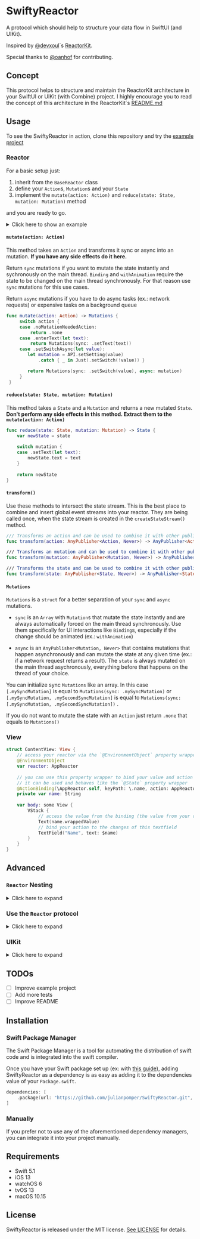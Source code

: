 # SwiftyReactor

A protocol which should help to structure your data flow in SwiftUI (and UIKit).

Inspired by [@devxoul](https://github.com/devxoul)´s [ReactorKit](https://www.github.com/ReactorKit/ReactorKit).

Special thanks to [@oanhof](https://github.com/oanhof) for contributing.

## Concept

This protocol helps to structure and maintain the ReactorKit architecture in your SwiftUI or UIKit (with Combine) project.
I highly encourage you to read the concept of this architecture in the ReactorKit´s [README.md](https://github.com/ReactorKit/ReactorKit#basic-concept)

## Usage

To see the SwiftyReactor in action, clone this repository and try the [example project](https://github.com/julianpomper/SwiftyReactor/tree/master/SwiftyReactorExample)

### Reactor

For a basic setup just:

1. inherit from the `BaseReactor` class
2. define your `Action`s, `Mutation`s and your `State`
3. implement the `mutate(action: Action)` and `reduce(state: State, mutation: Mutation)` method

and you are ready to go.

<details>
<summary>Click here to show an example</summary>

```swift
class ExampleReactor: BaseReactor<ExampleReactor.Action, ExampleReactor.Mutation, ExampleReactor.State> {
    enum Action {
        case enterText(String)
        case setSwitch(Bool)
        case setSwitchAsync(Bool)
        case colorChangePressed(Color)
    }
    
    enum Mutation {
        case setText(String)
        case setSwitch(Bool)
        case setBackgroundColor(Color)
    }
    
    struct State {
        var text = "initial text"
        var switchValue = false
        var backgroundColor = Color.white
    }
    
    init() {
        super.init(initialState: State())
    }
    
    override func mutate(action: Action) -> Mutations<Mutation> {
        switch action {
        case .enterText(let text):
            return [.setText(text)] //is equal to: Mutations(sync: .setText(text))
        case .setSwitch(let value):
            return [.setSwitch(value)] //is equal to: Mutations(sync: .setSwitch(value))
        case .setSwitchAsync(let value):
            let mutation = Just(Mutation.setSwitch(!value)).delay(for: 2, scheduler: DispatchQueue.global())
                .eraseToAnyPublisher()
            
            return Mutations(sync: .setSwitch(value), async: mutation)
        case .colorChangePressed(let color):
            return [.setBackgroundColor(color)] //is equal to: Mutations(sync: .setBackgroundColor(color))
        }
    }
    
    override func reduce(state: State, mutation: Mutation) -> State {
        var newState = state
        
        switch mutation {
        case .setText(let text):
            newState.text = text
        case .setSwitch(let value):
            newState.switchValue = value
        case .setBackgroundColor(let color):
            newState.backgroundColor = color
        }
        
        return newState
    }
    
    override func transform(mutation: AnyPublisher<Mutation, Never>) -> AnyPublisher<Mutation, Never> {
        mutation
            .prepend(.setText("hello"))
            .eraseToAnyPublisher()
    }
}
```
</details>

#### `mutate(action: Action)`
This method takes an `Action` and transforms it sync or async into an mutation.
**If you have any side effects do it here.**

Return `sync` mutations if you want to mutate the state instantly
and sychronously on the main thread.  `Binding` and `withAnimation` require the state to be changed
on the main thread synchronously. For that reason use `sync` mutations for
this use cases.


Return `async` mutations if you have to do async tasks (ex.: network requests)
or expensive tasks on a background queue

```swift
func mutate(action: Action) -> Mutations {
     switch action {
     case .noMutationNeededAction:
         return .none
     case .enterText(let text):
         return Mutations(sync: .setText(text))
     case .setSwitchAsync(let value):
        let mutation = API.setSetting(value)
            .catch { _ in Just(.setSwitch(!value)) }

        return Mutations(sync: .setSwitch(value), async: mutation)
     }
 }
 ```
 
 #### `reduce(state: State, mutation: Mutation)`
 This method takes a `State` and a `Mutation` and returns a new mutated `State`.
 **Don't perform any side effects in this method. Extract them to the `mutate(action: Action)`**
 
 ```swift
 func reduce(state: State, mutation: Mutation) -> State {
     var newState = state
     
     switch mutation {
     case .setText(let text):
         newState.text = text
     }
     
     return newState
 }
 ```
 
 #### `transform()`
 Use these methods to intersect the state stream. This is the best place to combine and insert global event streams into your reactor.
They are being called once, when the state stream is created in the `createStateStream()` method.
 
 ```swift
 /// Transforms an action and can be used to combine it with other publishers.
 func transform(action: AnyPublisher<Action, Never>) -> AnyPublisher<Action, Never>
 
 /// Transforms an mutation and can be used to combine it with other publishers.
 func transform(mutation: AnyPublisher<Mutation, Never>) -> AnyPublisher<Mutation, Never>
 
 /// Transforms the state and can be used to combine it with other publishers.
 func transform(state: AnyPublisher<State, Never>) -> AnyPublisher<State, Never>
 ```

#### `Mutations`

`Mutations` is a `struct` for a better separation of your `sync` and `async` mutations.

- `sync` is an `Array` with `Mutation`s that mutate the state instantly and are always automatically forced on the main thread synchronously. Use them specifically for UI interactions like `Binding`s, especially if the change should be animated (ex.: `withAnimation`)

- `async` is an `AnyPublisher<Mutation, Never>` that contains mutations that happen asynchronously and can mutate the state at any given time (ex.: if a network request returns a result). The `state` is always mutated on the main thread asychronously, everything before that happens on the thread of your choice.

You can initialize sync `Mutations` like an array. In this case `[.mySyncMutation]` is equal to `Mutations(sync: .mySyncMutation)` or  `[.mySyncMutation, .mySecondSyncMutation]`  is equal to `Mutations(sync: [.mySyncMutation, .mySecondSyncMutation])` .

If you do not want to mutate the state with an `Action` just return `.none` that equals to `Mutations()`


### View

```swift
struct ContentView: View {
    // access your reactor via the `@EnvironmentObject` property wrapper
    @EnvironmentObject
    var reactor: AppReactor
    
    // you can use this property wrapper to bind your value and action
    // it can be used and behaves like the `@State` property wrapper
    @ActionBinding(\AppReactor.self, keyPath: \.name, action: AppReactor.Action.nameChanged)
    private var name: String
    
    var body: some View {
        VStack {
            // access the value from the binding (the value from your current state)
            Text(name.wrappedValue)
            // bind your action to the changes of this textfield
            TextField("Name", text: $name)
        }
    }
}
```

## Advanced

### `Reactor` Nesting

<details>
<summary>Click here to expand</summary>

It is also possible to split your logic into different reactors but also ensure a single source of truth by nesting reactors states.

```swift
    class AppReactor: BaseReactor<AppReactor.Action, AppReactor.Mutation, AppReactor.State> {
    
        [...]
        
        public enum Mutation {
            case setDetail(DetailReactor.State)
        }
        
        struct State {
            var detail: DetailReactor.State
        }
        
        let detailReactor: DetailReactor
        
        init() {
        
            detailReactor = DetailReactor()
        
            super.init(
                initialState: State(
                    detail: detailReactor.state
                )
            )
        }
        
        override func reduce(state: State, mutation: Mutation) -> State {
            var newState = state
        
            switch mutation {
            case let .setDetail(state):
                newState.detail = state
            }
            
            return newState
        }
        
        // transform the state changes to mutations
        override func transform(mutation: AnyPublisher<Mutation, Never>) -> AnyPublisher<Mutation, Never> {
            let detail = detailReactor.$state
                .map { Mutation.setDetail($0) }
            
            return mutation
                .merge(with: detail)
        }
    }
```

To access or bind actions to nested reactors use the following property wrappers:

```swift
    // get the root Reactor
    @EnvironmentReactor()
    var reactor: AppReactor
    
    // get a nested reactor
    @EnvironmentReactor(\AppReactor.detailViewReactor)
    var reactor: DetailReactor
    
    // bind `Action`s using the root reactor
    @ActionBinding(\AppReactor.self, keyPath: \.name, action: AppReactor.Action.nameChanged)
    private var name: String
    
    // bind `Action`s using the nested reactor
    @ActionBinding(\AppReactor.detailViewReactor, keyPath: \.age, action: DetailReactor.Action.ageChanged)
    private var age: Int
```

</details>

### Use the `Reactor` protocol

<details>
<summary>Click here to expand</summary>

If you do not want to inherit the `BaseReactor` class, you can also implement the `Reactor` protocol on your own.
    
1. add all necessary propeties
2. add `@Published` to your state property
3. call the `createStateStream()` method (ex.: in your `init()`)
    
```swift
    class CountingReactor: Reactor {
    
        enum Action {
            case countUp
            case countUpAsync
        }
        
        enum Mutation {
            case countUp
        }
        
        struct State {
            var currentCount: Int = 0
        }
        
        public let action = PassthroughSubject<Action, Never>()
        
        public let mutation = PassthroughSubject<Mutation, Never>()
        
        @Published
        public var state = State()
        
        public var cancellables = Set<AnyCancellable>()
        
        public init() {
            createStateStream()
        }
        
        open func mutate(action: Action) -> Mutations<Mutation> {
            switch action {
            case .countUp:
                return [.countUp]
            case .countUpAsync:
                return Mutations(async: Just(.countUp).eraseToAnyPublisher())
            }
        }
        
        open func reduce(state: State, mutation: Mutation) -> State {
            var newState = state
            
            switch mutation {
            case .countUp:
                newState.currentCount += 1
            }
            
            return newState
        }
    }
```
</details>


### UIKit

<details>
<summary>Click here to expand</summary>

`SwiftyReactor` is also compatible with UIKit if you need it.  To use it, you have to select and install the additional library `SwiftyReactorUIKit` when you add the SwiftPackage to your project.

1. inherit from the `BaseReactorView` or `BaseReactorViewController` class
2. set the `reactor` property somewhere (ex.: when the `UIView` or `UIViewController` is being created)
3. implement the `bind(reactor:)` method and add your bindings

<details>
<summary>Click here to show an example</summary>

```swift
let countingViewController = BaseCountingViewController()
countingViewController.reactor = CountingReactor()
```

```swift
final class BaseCountingViewController: BaseReactorViewController<CountingReactor> {
    
    var label = UILabel()
    
    /// automatically called when you set the reactor
    override func bind(reactor: Reactor) {
        reactor.$state
            .map { String($0.currentCount) }
            .assign(to: \.label.text, on: self)
            .store(in: &cancellables)
    }
}
```
</details>

</details>

## TODOs
- [ ] Improve example project
- [ ] Add more tests
- [ ] Improve README

## Installation

### Swift Package Manager

The Swift Package Manager is a tool for automating the distribution of swift code and is integrated into the swift compiler.

Once you have your Swift package set up (ex: with [this guide](https://developer.apple.com/documentation/xcode/adding_package_dependencies_to_your_app)), adding SwiftyReactor as a dependency is as easy as adding it to the dependencies value of your `Package.swift`.

```swift
dependencies: [
    .package(url: "https://github.com/julianpomper/SwiftyReactor.git", from: "2.0.0")
]
```

### Manually

If you prefer not to use any of the aforementioned dependency managers, you can integrate it into your project manually.


## Requirements

* Swift 5.1
* iOS 13
* watchOS 6
* tvOS 13
* macOS 10.15


## License

SwiftyReactor is released under the MIT license. [See LICENSE](https://github.com/julianpomper/SwiftyReactor/blob/master/LICENSE) for details.
